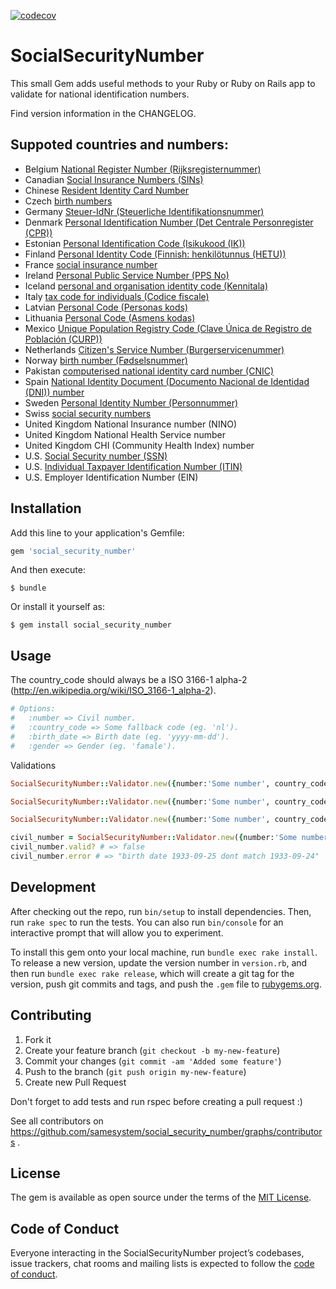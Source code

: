 [![codecov](https://codecov.io/gh/samesystem/social_security_number/branch/master/graph/badge.svg)](https://codecov.io/gh/samesystem/social_security_number)

# SocialSecurityNumber

This small Gem adds useful methods to your Ruby or Ruby on Rails app to validate for national identification numbers.

Find version information in the CHANGELOG.

## Suppoted countries and numbers:

* Belgium [National Register Number (Rijksregisternummer)](https://en.wikipedia.org/wiki/National_identification_number#Belgium)
* Canadian [Social Insurance Numbers (SINs)](https://en.wikipedia.org/wiki/Social_Insurance_Number)
* Chinese [Resident Identity Card Number](https://en.wikipedia.org/wiki/Resident_Identity_Card#Identity_card_number)
* Czech [birth numbers](https://en.wikipedia.org/wiki/National_identification_number#Czech_Republic_and_Slovakia)
* Germany [Steuer-IdNr (Steuerliche Identifikationsnummer)](https://en.wikipedia.org/wiki/National_identification_number#Germany)
* Denmark [Personal Identification Number (Det Centrale Personregister (CPR))](https://en.wikipedia.org/wiki/National_identification_number#Denmark)
* Estonian [Personal Identification Code (Isikukood (IK))](https://en.wikipedia.org/wiki/National_identification_number#Estonia)
* Finland [Personal Identity Code (Finnish: henkilötunnus (HETU))](https://en.wikipedia.org/wiki/National_identification_number#Finland)
* France [social insurance number](https://en.wikipedia.org/wiki/National_identification_number#France)
* Ireland [Personal Public Service Number (PPS No)](https://en.wikipedia.org/wiki/Personal_Public_Service_Number)
* Iceland [personal and organisation identity code (Kennitala)](https://en.wikipedia.org/wiki/National_identification_number#Iceland)
* Italy [tax code for individuals (Codice fiscale)](https://en.wikipedia.org/wiki/National_identification_number#Italy)
* Latvian [Personal Code (Personas kods)](https://en.wikipedia.org/wiki/National_identification_number#Latvia)
* Lithuania [Personal Code (Asmens kodas)](https://en.wikipedia.org/wiki/National_identification_number#Lithuania)
* Mexico [Unique Population Registry Code (Clave Única de Registro de Población (CURP))](https://en.wikipedia.org/wiki/Unique_Population_Registry_Code)
* Netherlands [Citizen's Service Number (Burgerservicenummer)](https://en.wikipedia.org/wiki/National_identification_number#Netherlands)
* Norway [birth number (Fødselsnummer)](https://en.wikipedia.org/wiki/National_identification_number#Norway)
* Pakistan [computerised national identity card number (CNIC)](https://en.wikipedia.org/wiki/National_identification_number#Pakistan)
* Spain [National Identity Document (Documento Nacional de Identidad (DNI)) number](https://en.wikipedia.org/wiki/National_identification_number#Spain)
* Sweden [Personal Identity Number (Personnummer)](https://en.wikipedia.org/wiki/National_identification_number#Sweden)
* Swiss [social security numbers](https://en.wikipedia.org/wiki/National_identification_number#Switzerland)
* United Kingdom National Insurance number (NINO)
* United Kingdom National Health Service number
* United Kingdom CHI (Community Health Index) number
* U.S. [Social Security number (SSN)](https://en.wikipedia.org/wiki/Social_Security_number)
* U.S. [Individual Taxpayer Identification Number (ITIN)](https://en.wikipedia.org/wiki/Individual_Taxpayer_Identification_Number)
* U.S. Employer Identification Number (EIN)

## Installation

Add this line to your application's Gemfile:

```ruby
gem 'social_security_number'
```

And then execute:

    $ bundle

Or install it yourself as:

    $ gem install social_security_number

## Usage
The country_code should always be a ISO 3166-1 alpha-2 (http://en.wikipedia.org/wiki/ISO_3166-1_alpha-2).
```ruby
# Options:
#   :number => Civil number.
#   :country_code => Some fallback code (eg. 'nl').
#   :birth_date => Birth date (eg. 'yyyy-mm-dd').
#   :gender => Gender (eg. 'famale').
```
Validations
```ruby
SocialSecurityNumber::Validator.new({number:'Some number', country_code:'nl'}).valid? # => true

SocialSecurityNumber::Validator.new({number:'Some number', country_code:'nl', birth_date: 'yyyy-mm-dd'}).valid? # => true

SocialSecurityNumber::Validator.new({number:'Some number', country_code:'nl'}) # => #<SocialSecurityNumber::Validator:0x000000021e2420 @civil_number="Some number", @country_code="NL", @birth_date=birth_date from civil number information, @gender=gender from civil number information>

civil_number = SocialSecurityNumber::Validator.new({number:'Some number', country_code:'nl'})
civil_number.valid? # => false
civil_number.error # => "birth date 1933-09-25 dont match 1933-09-24"
```

## Development

After checking out the repo, run `bin/setup` to install dependencies. Then, run `rake spec` to run the tests. You can also run `bin/console` for an interactive prompt that will allow you to experiment.

To install this gem onto your local machine, run `bundle exec rake install`. To release a new version, update the version number in `version.rb`, and then run `bundle exec rake release`, which will create a git tag for the version, push git commits and tags, and push the `.gem` file to [rubygems.org](https://rubygems.org).

## Contributing

1. Fork it
2. Create your feature branch (`git checkout -b my-new-feature`)
3. Commit your changes (`git commit -am 'Added some feature'`)
4. Push to the branch (`git push origin my-new-feature`)
5. Create new Pull Request

Don't forget to add tests and run rspec before creating a pull request :)

See all contributors on https://github.com/samesystem/social_security_number/graphs/contributors .

## License

The gem is available as open source under the terms of the [MIT License](http://opensource.org/licenses/MIT).

## Code of Conduct

Everyone interacting in the SocialSecurityNumber project’s codebases, issue trackers, chat rooms and mailing lists is expected to follow the [code of conduct](https://github.com/samesystem/social_security_number/blob/master/CODE_OF_CONDUCT.md).
